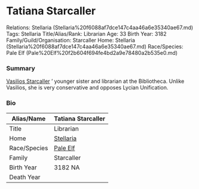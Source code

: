 # Tatiana Starcaller

Relations: Stellaria (Stellaria%20f6088af7dce147c4aa46a6e35340ae67.md) 
Tags: Stellaria
Title/Alias/Rank: Librarian
Age: 33
Birth Year: 3182
Family/Guild/Organisation: Starcaller
Home: Stellaria (Stellaria%20f6088af7dce147c4aa46a6e35340ae67.md) 
Race/Species: Pale Elf (Pale%20Elf%20f2b604f694fe4bd2a9e78480a2b535e0.md)

### Summary

[Vasilios Starcaller](Vasilios%20Starcaller%203972e3db1d8946d68109274704b126c2.md) ’ younger sister and librarian at the Bibliotheca. Unlike Vasilios, she is very conservative and opposes Lycian Unification.

### Bio

| Alias/Name | Tatiana Starcaller |
| --- | --- |
| Title | Librarian |
| Home | [Stellaria](Stellaria%20f6088af7dce147c4aa46a6e35340ae67.md)  |
| Race/Species | [Pale Elf](Pale%20Elf%20f2b604f694fe4bd2a9e78480a2b535e0.md)  |
| Family | Starcaller |
| Birth Year | 3182 NA |
| Death Year |  |